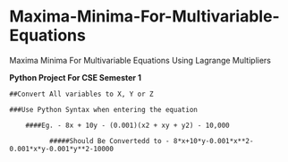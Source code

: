 # Maxima-Minima-For-Multivariable-Equations
Maxima Minima For Multivariable Equations Using Lagrange Multipliers

**Python Project For CSE Semester 1**

    ##Convert All variables to X, Y or Z
    
    ###Use Python Syntax when entering the equation
    
        ####Eg. - 8x + 10y - (0.001)(x2 + xy + y2) - 10,000
        
              #####Should Be Convertedd to - 8*x+10*y-0.001*x**2-0.001*x*y-0.001*y**2-10000
